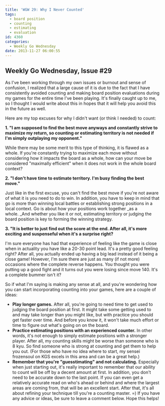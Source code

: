 ```yaml
---
title: 'WGW 29: Why I Never Counted'
tags:
  - board position
  - counting
  - estimating
  - evaluation
id: 4360
categories:
  - Weekly Go Wednesday
date: 2013-11-27 06:00:55
---
```


## Weekly Go Wednesday, Issue #29

As I've been working through my own issues or burnout and sense of confusion, I realized that a large cause of it is due to the fact that I have consistently avoided counting and making board position evaluations during my games for the entire time I've been playing. It's finally caught up to me, so I thought I would write about this in hopes that it will help you avoid this in the future as well.

Here are my top excuses for why I didn't want (or think I needed) to count:

**1\. "I am supposed to find the best move anyways and constantly strive to maximize my return, so counting or estimating territory is not needed if I'm simply outplaying my opponent."**

While there may be some merit to this type of thinking, it is flawed as a whole. If you're constantly trying to maximize each move without considering how it impacts the board as a whole, how can your move be considered "maximally efficient" when it does not work in the whole board context?

**2\. "I don't have time to estimate territory. I'm busy finding the best move."**

Just like in the first excuse, you can't find the best move if you're not aware of what it is you need to do to win. In addition, you have to keep in mind that go is more than winning local battles or establishing strong positions in a local context. Go is about how your positions work together _as a whole. _And whether you like it or not, estimating territory or judging the board position is key to forming the winning strategy.

**3\. "It is better to just find out the score at the end. After all, it's more exciting and suspenseful when it's a surprise right?**

I'm sure everyone has had that experience of feeling like the game is close when in actuality you have like a 20-30 point lead. It's a pretty good feeling right? After all, you actually ended up having a big lead instead of it being a close game! However, I'm sure there are just as many (if not more) occasions where the complete reverse happens. You thought you were putting up a good fight and it turns out you were losing since move 140\. It's a complete bummer isn't it?

So if what I'm saying is making any sense at all, and you're wondering how you can start incorporating counting into your games, here are a couple of ideas:

*   **Play longer games.** After all, you're going to need time to get used to judging the board position at first. It might take some getting used to and may take longer than you might like, but with practice you should get faster over time. And before you know it, it won't take much effort or time to figure out what's going on on the board.
*   **Practice estimating positions with an experienced counter.** In other words, it's not enough to simply estimate positions with a stronger player. After all, my counting skills might be worse than someone who is 8 kyu. So find someone who is strong at counting and get them to help you out. (For those who have no idea where to start, my sensei frozensoul on KGS excels in this area and can be a great help.)
*   **Remember that you're "guesstimating" and not calculating.** Especially when just starting out, it's really important to remember that our ability to count will be off by a decent amount at first. In addition, you don't need to be accurate down to the last point. If you can even get a relatively accurate read on who's ahead or behind and where the largest areas are coming from, that will be an excellent start. After that, it's all about refining your technique till you're a counting master. =)
If you have any advice or ideas, be sure to leave a comment below. Hope this helps!